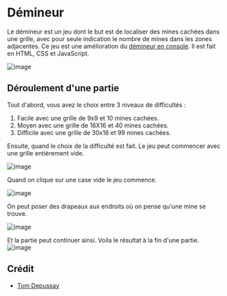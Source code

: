 # Démineur

Le démineur est un jeu dont le but est de localiser des mines cachées dans une grille, avec pour seule indication le nombre de mines dans les zones adjacentes.
Ce jeu est une amélioration du <a href="https://github.com/tomdepussay/demineur_console">démineur en console</a>.
Il est fait en HTML, CSS et JavaScript.

![image](https://github.com/tomdepussay/demineur/assets/109548814/48474ce8-c6d3-4d30-94ea-6e52fa4bcc08)


## Déroulement d'une partie

Tout d'abord, vous avez le choix entre 3 niveaux de difficultés : 
1. Facile avec une grille de 9x9 et 10 mines cachées.
2. Moyen avec une grille de 16X16 et 40 mines cachées.
3. Difficile avec une grille de 30x16 et 99 mines cachées.

Ensuite, quand le choix de la difficulté est fait. Le jeu peut commencer avec une grille entièrement vide.

![image](https://github.com/tomdepussay/demineur/assets/109548814/5d72096e-a255-4299-903f-9c562c18c163)

Quand on clique sur une case vide le jeu commence.

![image](https://github.com/tomdepussay/demineur/assets/109548814/20f7459c-6d08-42b7-b520-bb9f614d3c47)

On peut poser des drapeaux aux endroits où on pense qu'une mine se trouve.

![image](https://github.com/tomdepussay/demineur/assets/109548814/e0ec3dd0-8f85-44e8-85aa-40f6c2be00f1)

Et la partie peut continuer ainsi.
Voila le résultat à la fin d'une partie. 
![image](https://github.com/tomdepussay/demineur/assets/109548814/3d36d4db-fa30-400a-abd5-eb0c9f1d01cb)

## Crédit

- <a href="http://github.com/tomdepussay">Tom Depussay</a>

